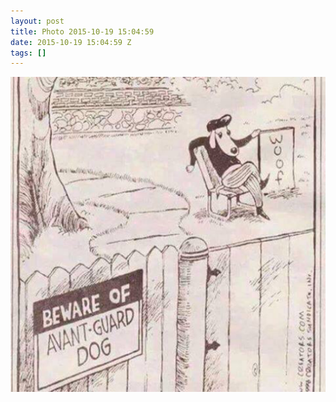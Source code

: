 ```yaml
---
layout: post
title: Photo 2015-10-19 15:04:59
date: 2015-10-19 15:04:59 Z
tags: []
---
```

![](/media/2015/10/131491527935.jpg)
